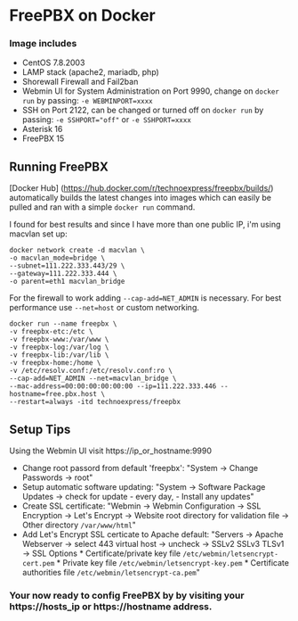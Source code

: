 # FreePBX on Docker

### Image includes

 * CentOS 7.8.2003
 * LAMP stack (apache2, mariadb, php)
 * Shorewall Firewall and Fail2ban
 * Webmin UI for System Administration on Port 9990, change on `docker run` by passing:
               `-e WEBMINPORT=xxxx`
 * SSH on Port 2122, can be changed or turned off on `docker run` by passing:
               `-e SSHPORT="off"` or `-e SSHPORT=xxxx`
 * Asterisk 16
 * FreePBX 15

## Running FreePBX

[Docker Hub] (https://hub.docker.com/r/technoexpress/freepbx/builds/) automatically builds the latest changes into images which can easily be pulled and ran with a simple `docker run` command.

I found for best results and since I have more than one public IP, i'm using macvlan set up:
```
docker network create -d macvlan \
-o macvlan_mode=bridge \
--subnet=111.222.333.443/29 \
--gateway=111.222.333.444 \
-o parent=eth1 macvlan_bridge
```

For the firewall to work adding `--cap-add=NET_ADMIN` is necessary.
For best performance use `--net=host` or custom networking.
```
docker run --name freepbx \
-v freepbx-etc:/etc \
-v freepbx-www:/var/www \
-v freepbx-log:/var/log \
-v freepbx-lib:/var/lib \
-v freepbx-home:/home \
-v /etc/resolv.conf:/etc/resolv.conf:ro \
--cap-add=NET_ADMIN --net=macvlan_bridge \
--mac-address=00:00:00:00:00:00 --ip=111.222.333.446 --hostname=free.pbx.host \
--restart=always -itd technoexpress/freepbx
```
## Setup Tips
Using the Webmin UI visit https://ip_or_hostname:9990
* Change root passord from default 'freepbx':
                "System -> Change Passwords -> root"
* Setup automatic software updating:
                "System -> Software Package Updates -> check for update - every day, - Install any updates"
* Create SSL certificate:
                "Webmin -> Webmin Configuration -> SSL Encryption -> Let's Encrypt ->
                    Website root directory for validation file -> Other directory `/var/www/html`"
* Add Let's Encrypt SSL certicate to Apache default:
                "Servers -> Apache Webserver -> select 443 virtual host -> uncheck -> SSLv2 SSLv3 TLSv1
                    -> SSL Options
                    * Certificate/private key file    `/etc/webmin/letsencrypt-cert.pem`
                    * Private key file                `/etc/webmin/letsencrypt-key.pem`
                    * Certificate authorities file    `/etc/webmin/letsencrypt-ca.pem`"

### Your now ready to config FreePBX by by visiting your https://hosts_ip or https://hostname address.
